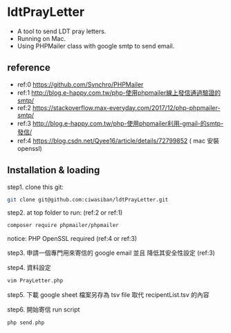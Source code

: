 # ldtPrayLetter
- A tool to send LDT pray letters.
- Running on Mac.
- Using PHPMailer class with google smtp to send email.

## reference
- ref:0 https://github.com/Synchro/PHPMailer
- ref:1 http://blog.e-happy.com.tw/php-使用phpmailer線上發信通過驗證的smtp/
- ref:2 https://stackoverflow.max-everyday.com/2017/12/php-phpmailer-smtp/
- ref:3 http://blog.e-happy.com.tw/php-使用phpmailer利用-gmail-的smtp-發信/
- ref:4 https://blog.csdn.net/Qyee16/article/details/72799852  ( mac 安裝openssl)

## Installation & loading
step1. clone this git:
```sh
git clone git@github.com:ciwasiban/ldtPrayLetter.git
```

step2. at top folder to run: (ref:2 or ref:1)
```sh
composer require phpmailer/phpmailer
```
notice: PHP OpenSSL required (ref:4 or ref:3)

step3. 申請一個專門用來寄信的 google email 並且 降低其安全性設定 (ref:3)

step4. 資料設定
```sh
vim PrayLetter.php
```

step5. 下載 google sheet  檔案另存為 tsv file  取代 recipentList.tsv  的內容

step6. 開始寄信 run script
```php
php send.php
```
